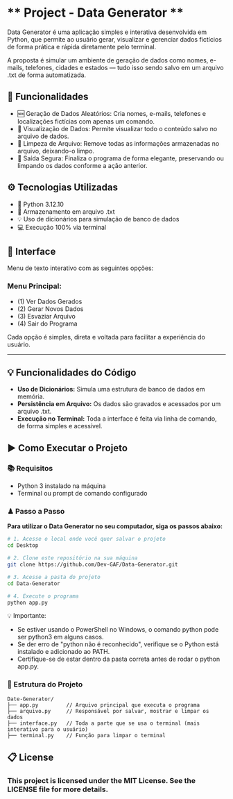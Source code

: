 # ** Project - Data Generator **

Data Generator é uma aplicação simples e interativa desenvolvida em Python, que permite ao usuário gerar, visualizar e gerenciar dados fictícios de forma prática e rápida diretamente pelo terminal.

A proposta é simular um ambiente de geração de dados como nomes, e-mails, telefones, cidades e estados — tudo isso sendo salvo em um arquivo .txt de forma automatizada.

## 🎯 Funcionalidades

* 🆕 Geração de Dados Aleatórios: Cria nomes, e-mails, telefones e localizações fictícias com apenas um comando.
* 📂 Visualização de Dados: Permite visualizar todo o conteúdo salvo no arquivo de dados.
* 🧹 Limpeza de Arquivo: Remove todas as informações armazenadas no arquivo, deixando-o limpo.
* 🚪  Saída Segura: Finaliza o programa de forma elegante, preservando ou limpando os dados conforme a ação anterior.

## ⚙ Tecnologias Utilizadas

* 🐍 Python 3.12.10
* 📄 Armazenamento em arquivo .txt
* 💡 Uso de dicionários para simulação de banco de dados
* 💻 Execução 100% via terminal

## 📱 Interface

Menu de texto interativo com as seguintes opções:

### Menu Principal:

- (1) Ver Dados Gerados
- (2) Gerar Novos Dados
- (3) Esvaziar Arquivo
- (4) Sair do Programa

Cada opção é simples, direta e voltada para facilitar a experiência do usuário.

---

## 💡 Funcionalidades do Código

- **Uso de Dicionários:** Simula uma estrutura de banco de dados em memória.
- **Persistência em Arquivo:** Os dados são gravados e acessados por um arquivo .txt.
- **Execução no Terminal:** Toda a interface é feita via linha de comando, de forma simples e acessível.

## ▶ Como Executar o Projeto

### 📚 Requisitos

- Python 3 instalado na máquina
- Terminal ou prompt de comando configurado

### ♟ Passo a Passo

**Para utilizar o Data Generator no seu computador, siga os passos abaixo:**

```bash
# 1. Acesse o local onde você quer salvar o projeto
cd Desktop

# 2. Clone este repositório na sua máquina
git clone https://github.com/Dev-GAF/Data-Generator.git

# 3. Acesse a pasta do projeto
cd Data-Generator

# 4. Execute o programa
python app.py
```
💡 Importante:

- Se estiver usando o PowerShell no Windows, o comando python pode ser python3 em alguns casos.
- Se der erro de "python não é reconhecido", verifique se o Python está instalado e adicionado ao PATH.
- Certifique-se de estar dentro da pasta correta antes de rodar o python app.py.

### 📁 Estrutura do Projeto

```plaintext
Date-Generator/
├── app.py         // Arquivo principal que executa o programa
├── arquivo.py     // Responsável por salvar, mostrar e limpar os dados
├── interface.py   // Toda a parte que se usa o terminal (mais interativo para o usuário)
├── terminal.py    // Função para limpar o terminal
```

## 📋 License

### This project is licensed under the MIT License. See the LICENSE file for more details.
